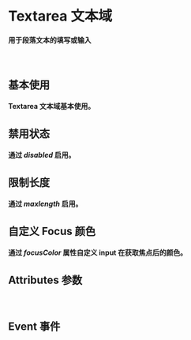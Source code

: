 <script setup>
import demo1 from './demo1.vue'
import demo2 from './demo2.vue'
import demo3 from './demo3.vue'
import demo4 from './demo4.vue'
import Attributes from './Attributes.vue'
import Event from './Events.vue'
import preview from '@/components/preview.vue'
</script>

# Textarea 文本域

#### 用于段落文本的填写或输入

<br/>

## 基本使用

#### Textarea 文本域基本使用。

<div class="componetnsBox">
  <demo1/>
</div>
<preview compName="textarea" demoName="demo1"/>

## 禁用状态

#### 通过 _disabled_ 启用。

<div class="componetnsBox">
  <demo2/>
</div>
<preview compName="textarea" demoName="demo2"/>

## 限制长度

#### 通过 _maxlength_ 启用。

<div class="componetnsBox">
  <demo3/>
</div>
<preview compName="textarea" demoName="demo3"/>

## 自定义 Focus 颜色

#### 通过 _focusColor_ 属性自定义 input 在获取焦点后的颜色。

<div class="componetnsBox">
  <demo4/>
</div>
<preview compName="textarea" demoName="demo4"/>

## Attributes 参数

<Attributes/>
<br/>

## Event 事件

<Event/>
<br/>
